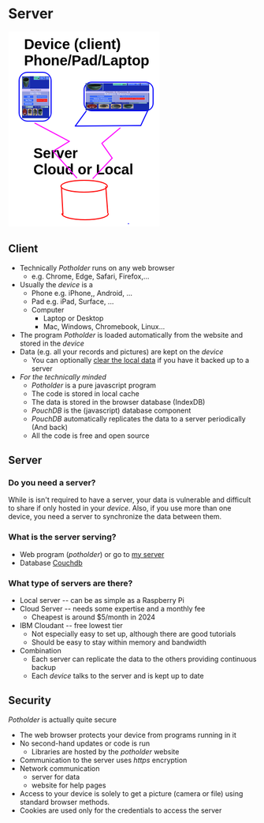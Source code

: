# Server

![](Server.png)

## Client

* Technically _Potholder_ runs on any web browser  
  * e.g. Chrome, Edge, Safari, Firefox,...
* Usually the _device_ is a
  * Phone e.g. iPhone,, Android, ...
  * Pad e.g. iPad, Surface, ...
  * Computer
    * Laptop or Desktop
    * Mac, Windows, Chromebook, Linux...
 * The program _Potholder_ is loaded automatically from the website and stored in the _device_
 * Data (e.g. all your records and pictures) are kept on the _device_
    * You can optionally [clear the local data](Administration.md) if you have it backed up to a server
  * _For the technically minded_ 
    * _Potholder_ is a pure javascript program 
    * The code is stored in local cache
    * The data is stored in the browser database (IndexDB)
    * _PouchDB_ is the (javascript) database component
    * _PouchDB_ automatically replicates the data to a server periodically (And back)
    * All the code is free and open source
    
## Server

### Do you need a server?
While is isn't required to have a server, your data is vulnerable and difficult to share if only hosted in your _device_. Also, if you use more than one device, you need a server to synchronize the data between them.

### What is the server serving?
 * Web program (_potholder_) or go to [my server](https:alfille.online)
 * Database [Couchdb](https://couchdb.apache.org)

### What type of servers are there?

* Local server -- can be as simple as a Raspberry Pi
* Cloud Server -- needs some expertise and a monthly fee
  * Cheapest is around $5/month in 2024
* IBM Cloudant -- free lowest tier
  * Not especially easy to set up, although there are good tutorials
  * Should be easy to stay within memory and bandwidth
* Combination
  * Each server can replicate the data to the others providing continuous backup
  * Each _device_ talks to the server and is kept up to date


## Security

_Potholder_ is actually quite secure

* The web browser protects your device from programs running in it
* No second-hand updates or code is run
  * Libraries are hosted by the _potholder_ website
* Communication to the server uses _https_ encryption
* Network communication
  * server for data
  * website for help pages
* Access to your device is solely to get a picture (camera or file) using standard browser methods.
* Cookies are used only for the credentials to access the server

